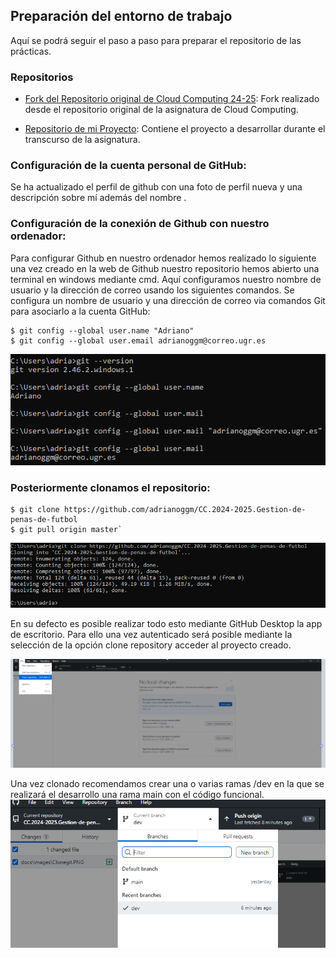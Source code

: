 ## Preparación del entorno de trabajo

Aquí se podrá seguir el paso a paso para preparar el repositorio de las prácticas.

### Repositorios

- [Fork del Repositorio original de Cloud Computing 24-25](https://github.com/cvillalonga/CC-24-25.git): Fork realizado desde el repositorio original de la asignatura de Cloud Computing.

- [Repositorio de mi Proyecto](https://github.com/adrianoggm/CC.2024-2025.Gestion-de-penas-de-futbol.git): Contiene el proyecto a desarrollar durante el transcurso de la asignatura.

### Configuración de la cuenta personal de GitHub:

Se ha actualizado el perfil de github con una foto de perfil nueva y una descripción sobre mí además del nombre .

### Configuración de la conexión de Github con nuestro ordenador:

Para configurar Github en nuestro ordenador hemos realizado lo siguiente una vez creado en la web de Github nuestro repositorio hemos abierto una terminal en windows 
mediante cmd.
Aquí configuramos nuestro nombre de usuario y la dirección de correo usando los siguientes comandos.
Se configura un nombre de usuario y una dirección de correo via comandos Git para asociarlo a la cuenta GitHub:

```
$ git config --global user.name "Adriano"
$ git config --global user.email adrianoggm@correo.ugr.es
```

![setup](/docs/images/usermail.png)

### Posteriormente clonamos el repositorio:
```
$ git clone https://github.com/adrianoggm/CC.2024-2025.Gestion-de-penas-de-futbol
$ git pull origin master`
```
![setup](/docs/images/Clone.png)

En su defecto es posible realizar todo esto mediante GitHub Desktop la app de escritorio.
Para ello una vez autenticado será posible mediante la selección de la opción clone repository acceder al proyecto creado.

![setup](/docs/images/Clonegit.png)

Una vez clonado recomendamos crear una o varias ramas /dev en la que se realizará el desarrollo una rama main con el código funcional.
![setup](/docs/images/Createbranch.png)